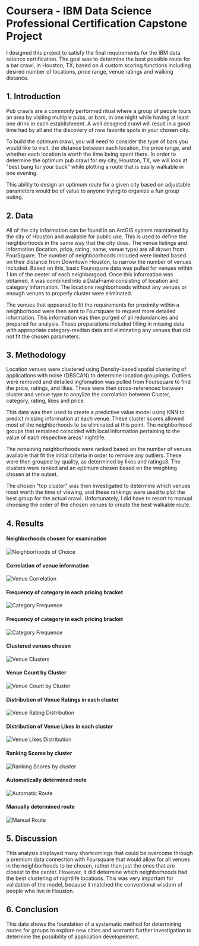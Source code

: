 # Coursera - IBM Data Science Professional Certification Capstone Project
I designed this project to satisfy the final requirements for the IBM data science certification. The goal was to determine the best possible route for a bar crawl, in Houston, TX, based on 4 custom scoring functions including desired number of locations, price range, venue ratings and walking distance.

## 1. Introduction
Pub crawls are a commonly performed ritual where a group of people tours an area by visiting multiple pubs, or bars, in one night while having at least one drink in each establishment. A well designed crawl will result in a good time had by all and the discovery of new favorite spots in your chosen city.

To build the optimum crawl, you will need to consider the type of bars you would like to visit, the distance between each location, the price range, and whether each location is worth the time being spent there. In order to determine the optimum pub crawl for my city, Houston, TX, we will look at "best bang for your buck" while plotting a route that is easily walkable in one evening.

This ability to design an optimum route for a given city based on adjustable parameters would be of value to anyone trying to organize a fun group outing.

## 2. Data
All of the city information can be found in an ArcGIS system maintained by the city of Houston and available for public use. This is used to define the neighborhoods in the same way that the city does. The venue listings and information (location, price, rating, name, venue type) are all drawn from FourSquare. The number of neighboorhoods included were limited based on their distance from Downtown Houston, to narrow the number of venues included. Based on this, basic Foursquare data was pulled for venues within 1 km of the center of each neighborgood. Once this information was obtained, it was combined into a DataFrame consisting of location and category information. The locations neghborhoods without any venues or enough venues to properly cluster were eliminated.

The venues that appeared to fit the requirements for proximity within a neighborhood were then sent to Foursquare to request more detailed information. This information was then purged of all redundancies and prepared for analysis. These preparations included filling in missing data with appropriate category-median data and eliminating any venues that did not fit the chosen parameters.

## 3. Methodology
Location venues were clustered using Density-based spatial clustering of applications with noise (DBSCAN) to determine location groupings. Outliers were removed and detailed ingfomation was pulled from Foursquare to find the price, ratings, and likes. These were then cross-referenced between cluster and venue type to anaylize the corrolation between Cluster, category, rating, likes and price.

This data was then used to create a predictive value model using KNN to predict missing information at each venue. These cluster scores allowed most of the neighborhoods to be eliminated at this point. The neighborhood groups that remained coincided with local information pertaining to the value of each respective areas' nightlife.

The remaining neighborhoods were ranked based on the number of venues available that fit the initial criteria in order to remove any outliers. These were then grouped by quality, as determined by likes and ratings3. The clusters were ranked and an optimum chosen based on the weighting chosen at the outset.

The chosen "top cluster" was then investigated to determine which venues most worth the time of viewing, and these rankings were used to plot the best group for the actual crawl. Unfortunately, I did have to resort to manual choosing the order of the chosen venues to create the best walkable route.

## 4. Results

#### Neighborhoods chosen for examination
![Neighborhoods of Choice](https://github.com/wiley0210/Quantitatively-Optimum-Houston-Pub-Crawl/blob/master/Crawl%20Result%20Photos/Picture1.png)

#### Correlation of venue information
![Venue Correlation](https://github.com/wiley0210/Quantitatively-Optimum-Houston-Pub-Crawl/blob/master/Crawl%20Result%20Photos/Picture12.png)

#### Frequency of category in each pricing bracket
![Category Frequence](https://github.com/wiley0210/Quantitatively-Optimum-Houston-Pub-Crawl/blob/master/Crawl%20Result%20Photos/Picture2.png)

#### Frequency of category in each pricing bracket
![Category Frequence](https://github.com/wiley0210/Quantitatively-Optimum-Houston-Pub-Crawl/blob/master/Crawl%20Result%20Photos/Picture3.png)

#### Clustered venues chosen
![Venue Clusters](https://github.com/wiley0210/Quantitatively-Optimum-Houston-Pub-Crawl/blob/master/Crawl%20Result%20Photos/Picture4.png)

#### Venue Count by Cluster
![Venue Count by Cluster](https://github.com/wiley0210/Quantitatively-Optimum-Houston-Pub-Crawl/blob/master/Crawl%20Result%20Photos/Picture5.png)

#### Distribution of Venue Ratings in each cluster
![Venue Rating Distribution](https://github.com/wiley0210/Quantitatively-Optimum-Houston-Pub-Crawl/blob/master/Crawl%20Result%20Photos/Picture6.png)

#### Distribution of Venue Likes in each cluster
![Venue Likes Distribution](https://github.com/wiley0210/Quantitatively-Optimum-Houston-Pub-Crawl/blob/master/Crawl%20Result%20Photos/Picture7.png)

#### Ranking Scores by cluster
![Ranking Scores by cluster](https://github.com/wiley0210/Quantitatively-Optimum-Houston-Pub-Crawl/blob/master/Crawl%20Result%20Photos/Picture8.png)

#### Automatically determined route
![Automatic Route](https://github.com/wiley0210/Quantitatively-Optimum-Houston-Pub-Crawl/blob/master/Crawl%20Result%20Photos/Picture9.png)

#### Manually determined route
![Manual Route](https://github.com/wiley0210/Quantitatively-Optimum-Houston-Pub-Crawl/blob/master/Crawl%20Result%20Photos/Picture11.png)

## 5. Discussion
This analysis displayed many shortcomings that could be overcome through a premium data connection with Foursquare that would allow for all venues in the neighborhoods to be chosen, rather than just the ones that are closest to the center. However, it did determine which neighborhoods had the best clustering of nightlife locations. This was very important for validation of the model, because it matched the conventional wisdom of people who live in Houston.

## 6. Conclusion
This data shows the foundation of a systematic method for determining routes for groups to explore new cities and warrants further investigation to determine the possibility of application developement.
